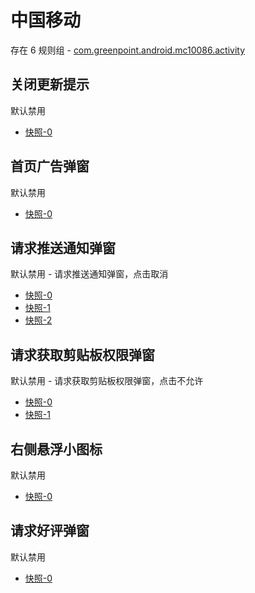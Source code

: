 # 中国移动

存在 6 规则组 - [com.greenpoint.android.mc10086.activity](/src/apps/com.greenpoint.android.mc10086.activity.ts)

## 关闭更新提示

默认禁用

- [快照-0](https://i.gkd.li/i/12534264)

## 首页广告弹窗

默认禁用

- [快照-0](https://i.gkd.li/i/12662361)

## 请求推送通知弹窗

默认禁用 - 请求推送通知弹窗，点击取消

- [快照-0](https://i.gkd.li/i/12662213)
- [快照-1](https://i.gkd.li/i/13327880)
- [快照-2](https://i.gkd.li/i/13775652)

## 请求获取剪贴板权限弹窗

默认禁用 - 请求获取剪贴板权限弹窗，点击不允许

- [快照-0](https://i.gkd.li/i/12662251)
- [快照-1](https://i.gkd.li/i/13775651)

## 右侧悬浮小图标

默认禁用

- [快照-0](https://i.gkd.li/i/12662265)

## 请求好评弹窗

默认禁用

- [快照-0](https://i.gkd.li/i/12662345)

